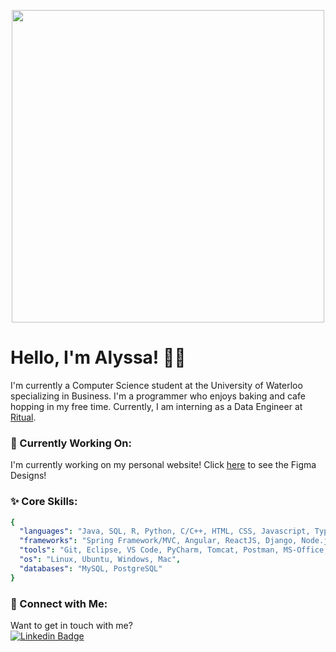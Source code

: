 
<p align="center">
  <img src="https://64.media.tumblr.com/ef7d6711d5725003221f835edf723a31/tumblr_orswviR7Yb1s35qyfo1_1280.gifv" width="500">
</p>
<!-- <img align='right' src="https://media2.giphy.com/media/tITrJUuCDr1bpNjIVi/source.gif" width="300"> -->

# Hello, I'm Alyssa! 👋🏻

I'm currently a Computer Science student at the University of Waterloo specializing in Business. I'm a programmer who enjoys baking and cafe hopping in my free time. Currently, I am interning as a Data Engineer at [Ritual](https://ritual.co/).

### 🌱 Currently Working On:
I'm currently working on my personal website! Click [here](https://www.figma.com/file/gqg4ktE2PB3BhDFXTQ7xDs/Personal-Website?node-id=110%3A61) to see the Figma Designs!

### ✨ Core Skills:
<!-- 
- **Languages/Technologies:** Java/JavaEE, SQL, R, Python, C/C++, HTML5, CSS3, JavaScript, TypeScript, REST API
- **Frameworks:** Spring Framework, Spring Data, Spring Boot, Angular 10, ReactJS, Node.js, Django
- **Tools:** Eclipse, Visual Studio Code, Pycharm, Git, Tomcat, Postman, MS-Office, R Studio, Gantt Chart, Maven, Airflow, Figma, Adobe (Photoshop, Illustrator)
- **Operating Systems:** Linux, Windows
- **Databases:** MySQL 8/9, PostgreSQL
-->

``` yaml
{
  "languages": "Java, SQL, R, Python, C/C++, HTML, CSS, Javascript, TypeScript",
  "frameworks": "Spring Framework/MVC, Angular, ReactJS, Django, Node.js",
  "tools": "Git, Eclipse, VS Code, PyCharm, Tomcat, Postman, MS-Office, R Studio, Gantt, Maven, Figma, Adobe",
  "os": "Linux, Ubuntu, Windows, Mac",
  "databases": "MySQL, PostgreSQL"
}
```


### 📧 Connect with Me:
Want to get in touch with me?  
[![Linkedin Badge](https://img.shields.io/badge/-LinkedIn-blue?style=flat-square&logo=Linkedin&logoColor=white&link=https://www.linkedin.com/in/alyssa-gao/)](https://www.linkedin.com/in/alyssa-gao/) 



<!--
**alyssagao1120/alyssagao1120** is a ✨ _special_ ✨ repository because its `README.md` (this file) appears on your GitHub profile.

Here are some ideas to get you started:

- 🔭 I’m currently working on ...
- 🌱 I’m currently learning ...
- 👯 I’m looking to collaborate on ...
- 🤔 I’m looking for help with ...
- 💬 Ask me about ...
- 📫 How to reach me: ...
- 😄 Pronouns: ...
- ⚡ Fun fact: ...
-->
